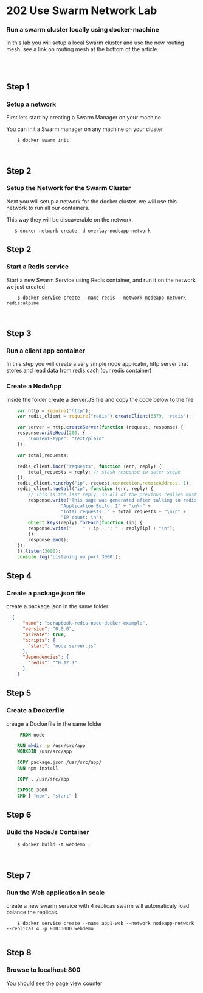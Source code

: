 
# 202 Use Swarm Network Lab

### Run a swarm cluster locally using docker-machine  

In this lab you will setup a local Swarm cluster and use the new routing mesh.
see a link on routing mesh at the bottom of the article.

 
<br>
<br>



## Step 1 
### Setup a network

First lets start by creating a Swarm Manager on your machine 

You can init a Swarm manager on any machine on your cluster 

```{r, engine='bash', count_lines}
    $ docker swarm init       
```
<br>

## Step 2 
### Setup the Network for the Swarm Cluster 

Next you will setup a network for the docker cluster. we will use this network to run all our containers. 

This way they will be discaverable on the network. 

```{r, engine='bash', count_lines}
   $ docker network create -d overlay nodeapp-network     
```


## Step 2
### Start a Redis service 

Start a new Swarm Service using Redis container, and run it on the network we just created 

```{r, engine='bash', count_lines}
    $ docker service create --name redis --network nodeapp-network redis:alpine
```

<br>

## Step 3
### Run a client app container 

In this step you will create a very simple node applicatin, http server that stores and read data from redis cach (our redis container)

### Create a NodeApp 

inside the folder create a Server.JS file and copy the code below to the file 

```js
    var http = require("http");
    var redis_client = require("redis").createClient(6379, 'redis');

    var server = http.createServer(function (request, response) {
    response.writeHead(200, {
        "Content-Type": "text/plain"
    });

    var total_requests;

    redis_client.incr("requests", function (err, reply) {
        total_requests = reply; // stash response in outer scope
    });
    redis_client.hincrby("ip", request.connection.remoteAddress, 1);
    redis_client.hgetall("ip", function (err, reply) {
        // This is the last reply, so all of the previous replies must have completed already
        response.write("This page was generated after talking to redis.\n\n" +
                    "Application Build: 1" + "\n\n" + 
                    "Total requests: " + total_requests + "\n\n" +
                    "IP count: \n");
        Object.keys(reply).forEach(function (ip) {
        response.write("    " + ip + ": " + reply[ip] + "\n");
        });
        response.end();
    });
    }).listen(3000);
    console.log('Listening on port 3000');
```
## Step 4
### Create a package.json file 

create a package.json in the same folder 

```json
  {
      "name": "scrapbook-redis-node-docker-example",
      "version": "0.0.0",
      "private": true,
      "scripts": {
        "start": "node server.js"
      },
      "dependencies": {
        "redis": "^0.12.1"
      }
    }
```

## Step 5 
### Create a Dockerfile 

creage a Dockerfile in the same folder 

```Dockerfile
     FROM node

    RUN mkdir -p /usr/src/app
    WORKDIR /usr/src/app

    COPY package.json /usr/src/app/
    RUN npm install

    COPY . /usr/src/app

    EXPOSE 3000
    CMD [ "npm", "start" ]
```
## Step 6 
### Build the NodeJs Container 


```{r, engine='bash', count_lines}
    $ docker build -t webdemo .   
```
<br>

## Step 7
### Run the Web application in scale 

create a new swarm service with 4 replicas 
swarm will automaticaly load balance the replicas.

```{r, engine='bash', count_lines}
    $ docker service create --name app1-web --network nodeapp-network --replicas 4 -p 800:3000 webdemo
   
```



## Step 8
### Browse to localhost:800 

You should see the page view counter 


